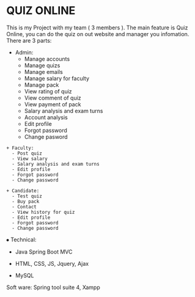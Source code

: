 # QUIZ ONLINE

This is my Project with my team ( 3 members ). The main feature is Quiz Online, you can do the quiz on out website and manager you infomation.
  There are 3 parts:
   + Admin:
      - Manage accounts
      - Manage quizs
      - Manage emails
      - Manage salary for faculty
      - Manage pack
      - View rating of quiz
      - View comment of quiz
      - View payment of pack
      - Salary analysis and exam turns
      - Account analysis
      - Edit profile
      - Forgot password
      - Change pasword
      
    + Faculty:
      - Post quiz
      - View salary
      - Salary analysis and exam turns
      - Edit profile
      - Forgot password
      - Change password
      
    + Candidate: 
      - Test quiz
      - Buy pack
      - Contact
      - View history for quiz
      - Edit profile
      - Forgot password
      - Change password

⦁ Technical:

  - Java Spring Boot MVC

  - HTML, CSS, JS, Jquery, Ajax

  - MySQL

Soft ware: Spring tool suite 4, Xampp


